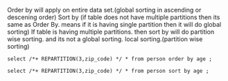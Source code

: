 Order by will apply on entire data set.(global sorting in ascending or descening order)
Sort by (if table does not have multiple partitions then its same as Order By. means if it is having single partition then it will do global sorting)
If table is having multiple partitions. then sort by will do partition wise sorting. and its not a global sorting. local sorting.(partition wise sorting)

`select /*+ REPARTITION(3,zip_code) */ * from person order by age ;`

`select /*+ REPARTITION(3,zip_code) */ * from person sort by age ;`
